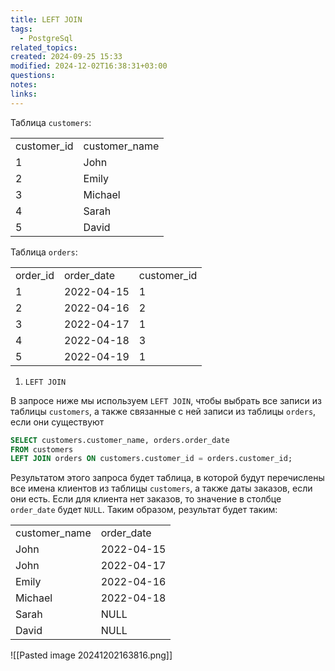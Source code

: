 ```yaml
---
title: LEFT JOIN
tags:
  - PostgreSql
related_topics: 
created: 2024-09-25 15:33
modified: 2024-12-02T16:38:31+03:00
questions: 
notes: 
links: 
---
```


Таблица `customers`:

|             |               |
| ----------- | ------------- |
| customer_id | customer_name |
| 1           | John          |
| 2           | Emily         |
| 3           | Michael       |
| 4           | Sarah         |
| 5           | David         |

Таблица `orders`:

|   |   |   |
|---|---|---|
|order_id|order_date|customer_id|
|1|2022-04-15|1|
|2|2022-04-16|2|
|3|2022-04-17|1|
|4|2022-04-18|3|
|5|2022-04-19|1|

1. `LEFT JOIN`

В запросе ниже мы используем `LEFT JOIN`, чтобы выбрать все записи из таблицы `customers`, а также связанные с ней записи из таблицы `orders`, если они существуют


```SQL
SELECT customers.customer_name, orders.order_date
FROM customers
LEFT JOIN orders ON customers.customer_id = orders.customer_id;

```

Результатом этого запроса будет таблица, в которой будут перечислены все имена клиентов из таблицы `customers`, а также даты заказов, если они есть. Если для клиента нет заказов, то значение в столбце `order_date` будет `NULL`. Таким образом, результат будет таким:

|   |   |
|---|---|
|customer_name|order_date|
|John|2022-04-15|
|John|2022-04-17|
|Emily|2022-04-16|
|Michael|2022-04-18|
|Sarah|NULL|
|David|NULL|

![[Pasted image 20241202163816.png]]


